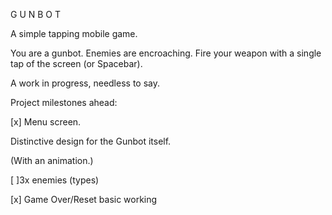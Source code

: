 G U N B O T

A simple tapping mobile game.

You are a gunbot. Enemies are encroaching. Fire your weapon with a single tap of the screen (or Spacebar).

A work in progress, needless to say.

Project milestones ahead:

[x] Menu screen.

Distinctive design for the Gunbot itself.

(With an animation.)

[ ]3x enemies (types)

[x] Game Over/Reset basic working
